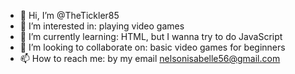 - 👋 Hi, I’m @TheTickler85
- 👀 I’m interested in: playing video  games
- 🌱 I’m currently learning: HTML, but I wanna try to do JavaScript 
- 💞️ I’m looking to collaborate on: basic video games for beginners 
- 📫 How to reach me: by my email nelsonisabelle56@gmail.com
